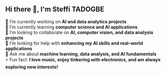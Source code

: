 ## Hi there 👋, I'm Steffi TADOGBE

🔭 I’m currently working on **AI and data analytics projects**  
🌱 I’m currently learning **computer science and AI applications**  
👯 I’m looking to collaborate on **AI, computer vision, and data analysis projects**  
🤔 I’m looking for help with **enhancing my AI skills and real-world applications**  
💬 Ask me about **machine learning, data analysis, and AI fundamentals**  
⚡ Fun fact: **I love music, enjoy tinkering with electronics, and am always exploring new interests!**  

